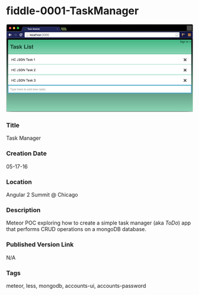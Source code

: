 fiddle-0001-TaskManager
======

![Screenshot](screenshot.png)


### Title

Task Manager


### Creation Date

05-17-16


### Location

Angular 2 Summit @ Chicago



### Description

Meteor POC exploring how to create a simple task manager (aka _ToDo_) app that performs CRUD operations 
on a mongoDB database.


### Published Version Link

N/A


### Tags

meteor, less, mongodb, accounts-ui, accounts-password
